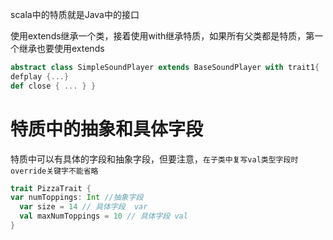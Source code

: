  scala中的特质就是Java中的接口

使用extends继承一个类，接着使用with继承特质，如果所有父类都是特质，第一个继承也要使用extends

```scala
abstract class SimpleSoundPlayer extends BaseSoundPlayer with trait1{
defplay {...}
def close { ... } }
```

# 特质中的抽象和具体字段

特质中可以有具体的字段和抽象字段，但要注意，`在子类中复写val类型字段时override关键字不能省略`

```scala
trait PizzaTrait {
var numToppings: Int //抽象字段
  var size = 14 // 具体字段  var 
  val maxNumToppings = 10 // 具体字段 val
}
```

